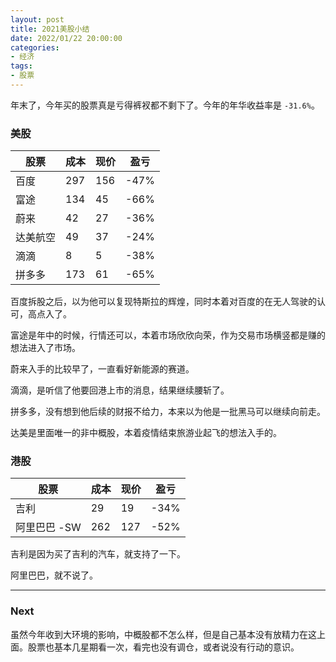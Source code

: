 ```yaml
---
layout: post
title: 2021美股小结
date: 2022/01/22 20:00:00
categories:
- 经济
tags:
- 股票
---
```


年末了，今年买的股票真是亏得裤衩都不剩下了。今年的年华收益率是 `-31.6%`。

### 美股

| 股票        | 成本 | 现价 | 盈亏 |
| -------- | ---- | ---- | ---- |
| 百度     | 297  | 156  | -47% |
| 富途     | 134  | 45   | -66% |
| 蔚来     | 42   | 27   | -36% |
| 达美航空 | 49   | 37   | -24% |
| 滴滴     | 8    | 5    | -38% |
| 拼多多   | 173  | 61   | -65% |

百度拆股之后，以为他可以复现特斯拉的辉煌，同时本着对百度的在无人驾驶的认可，高点入了。

富途是年中的时候，行情还可以，本着市场欣欣向荣，作为交易市场横竖都是赚的想法进入了市场。

蔚来入手的比较早了，一直看好新能源的赛道。

滴滴，是听信了他要回港上市的消息，结果继续腰斩了。

拼多多，没有想到他后续的财报不给力，本来以为他是一批黑马可以继续向前走。

达美是里面唯一的非中概股，本着疫情结束旅游业起飞的想法入手的。

### 港股

| 股票        | 成本 | 现价 | 盈亏 |
| ----------- | ---- | ---- | ---- |
| 吉利        | 29   | 19   | -34% |
| 阿里巴巴 -SW | 262  | 127  | -52% |

吉利是因为买了吉利的汽车，就支持了一下。

阿里巴巴，就不说了。

---

### Next

虽然今年收到大环境的影响，中概股都不怎么样，但是自己基本没有放精力在这上面。股票也基本几星期看一次，看完也没有调仓，或者说没有行动的意识。
